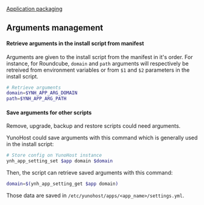 <a class="btn btn-lg btn-default" href="packaging_apps_en">Application packaging</a>

## Arguments management
#### Retrieve arguments in the install script from manifest
Arguments are given to the install script from the manifest in it's order. For instance, for Roundcube, `domain` and `path` arguments will respectively be retreived from environment variables or from `$1` and `$2` parameters in the install script.

```bash
# Retrieve arguments
domain=$YNH_APP_ARG_DOMAIN
path=$YNH_APP_ARG_PATH
```

#### Save arguments for other scripts
Remove, upgrade, backup and restore scripts could need arguments.

YunoHost could save arguments with this command which is generally used in the install script:
```bash
# Store config on YunoHost instance
ynh_app_setting_set $app domain $domain
```

Then, the script can retrieve saved arguments with this command:
```bash
domain=$(ynh_app_setting_get $app domain)
```

Those data are saved in `/etc/yunohost/apps/<app_name>/settings.yml`.
